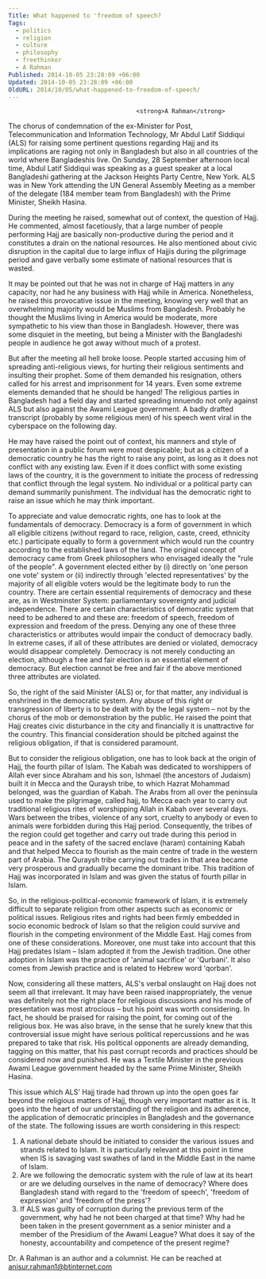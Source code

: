 ```yaml
---
Title: What happened to 'freedom of speech?
Tags:
  - politics
  - religion
  - culture
  - philosophy
  - freethinker
  - A Rahman
Published: 2014-10-05 23:28:09 +06:00
Updated: 2014-10-05 23:28:09 +06:00
OldURL: 2014/10/05/what-happened-to-freedom-of-speech/
---
```


										<strong>A Rahman</strong>

The chorus of condemnation of the ex-Minister for Post, Telecommunication and Information Technology, Mr Abdul Latif Siddiqui (ALS) for raising some pertinent questions regarding Hajj and its implications are raging not only in Bangladesh but also in all countries of the world where Bangladeshis live. On Sunday, 28 September afternoon local time, Abdul Latif Siddiqui was speaking as a guest speaker at a local Bangladeshi gathering at the Jackson Heights Party Centre, New York. ALS was in New York attending the UN General Assembly Meeting as a member of the delegate (184 member team from Bangladesh) with the Prime Minister, Sheikh Hasina.  

During the meeting he raised, somewhat out of context, the question of Hajj. He commented, almost facetiously, that a large number of people performing Hajj are basically non-productive during the period and it constitutes a drain on the national resources. He also mentioned about civic disruption in the capital due to large influx of Hajjis during the pilgrimage period and gave verbally some estimate of national resources that is wasted. 

It may be pointed out that he was not in charge of Hajj matters in any capacity, nor had he any business with Hajj while in America. Nonetheless, he raised this provocative issue in the meeting, knowing very well that an overwhelming majority would be Muslims from Bangladesh. Probably he thought the Muslims living in America would be moderate, more sympathetic to his view than those in Bangladesh. However, there was some disquiet in the meeting, but being a Minister with the Bangladeshi people in audience he got away without much of a protest.

But after the meeting all hell broke loose. People started accusing him of spreading anti-religious views, for hurting their religious sentiments and insulting their prophet. Some of them demanded his resignation, others called for his arrest and imprisonment for 14 years. Even some extreme elements demanded that he should be hanged! The religious parties in Bangladesh had a field day and started spreading innuendo not only against ALS but also against the Awami League government. A badly drafted transcript (probably by some religious men) of his speech went viral in the cyberspace on the following day.

He may have raised the point out of context, his manners and style of presentation in a public forum were most despicable; but as a citizen of a democratic country he has the right to raise any point, as long as it does not conflict with any existing law. Even if it does conflict with some existing laws of the country, it is the government to initiate the process of redressing that conflict through the legal system. No individual or a political party can demand summarily punishment. The individual has the democratic right to raise an issue which he may think important.

To appreciate and value democratic rights, one has to look at the fundamentals of democracy. Democracy is a form of government in which all eligible citizens (without regard to race, religion, caste, creed, ethnicity etc.) participate equally to form a government which would run the country according to the established laws of the land. The original concept of democracy came from Greek philosophers who envisaged ideally the "rule of the people". A government elected either by (i) directly on 'one person one vote' system or (ii) indirectly through 'elected representatives' by the majority of all eligible voters would be the legitimate body to run the country. There are certain essential requirements of democracy and these are, as in Westminster System: parliamentary sovereignty and judicial independence.  There are certain characteristics of democratic system that need to be adhered to and these are: freedom of speech, freedom of expression and freedom of the press. Denying any one of these three characteristics or attributes would impair the conduct of democracy badly. In extreme cases, if all of these attributes are denied or violated, democracy would disappear completely. Democracy is not merely conducting an election, although a free and fair election is an essential element of democracy. But election cannot be free and fair if the above mentioned three attributes are violated.  

So, the right of the said Minister (ALS) or, for that matter, any individual is enshrined in the democratic system. Any abuse of this right or transgression of liberty is to be dealt with by the legal system – not by the chorus of the mob or demonstration by the public. He raised the point that Hajj creates civic disturbance in the city and financially it is unattractive for the country. This financial consideration should be pitched against the religious obligation, if that is considered paramount. 

But to consider the religious obligation, one has to look back at the origin of Hajj, the fourth pillar of Islam. The Kabah was dedicated to worshippers of Allah ever since Abraham and his son, Ishmael (the ancestors of Judaism) built it in Mecca and the Quraysh tribe, to which Hazrat Mohammad belonged, was the guardian of Kabah. The Arabs from all over the peninsula used to make the pilgrimage, called hajj, to Mecca each year to carry out traditional religious rites of worshipping Allah in Kabah over several days. Wars between the tribes, violence of any sort, cruelty to anybody or even to animals were forbidden during this Hajj period. Consequently, the tribes of the region could get together and carry out trade during this period in peace and in the safety of the sacred enclave (haram) containing Kabah and that helped Mecca to flourish as the main centre of trade in the western part of Arabia. The Quraysh tribe carrying out trades in that area became very prosperous and gradually became the dominant tribe. This tradition of Hajj was incorporated in Islam and was given the status of fourth pillar in Islam. 

So, in the religious-political-economic framework of Islam, it is extremely difficult to separate religion from other aspects such as economic or political issues. Religious rites and rights had been firmly embedded in socio economic bedrock of Islam so that the religion could survive and flourish in the competing environment of the Middle East. Hajj comes from one of these considerations. Moreover, one must take into account that this Hajj predates Islam – Islam adopted it from the Jewish tradition. One other adoption in Islam was the practice of 'animal sacrifice' or 'Qurbani'. It also comes from Jewish practice and is related to Hebrew word 'qorban'.

Now, considering all these matters, ALS's verbal onslaught on Hajj does not seem all that irrelevant. It may have been raised inappropriately, the venue was definitely not the right place for religious discussions and his mode of presentation was most atrocious – but his point was worth considering. In fact, he should be praised for raising the point, for coming out of the religious box. He was also brave, in the sense that he surely knew that this controversial issue might have serious political repercussions and he was prepared to take that risk. His political opponents are already demanding, tagging on this matter, that his past corrupt records and practices should be considered now and punished. He was a Textile Minister in the previous Awami League government headed by the same Prime Minister, Sheikh Hasina.  

This issue which ALS' Hajj tirade had thrown up into the open goes far beyond the religious matters of Hajj, though very important matter as it is. It goes into the heart of our understanding of the religion and its adherence, the application of democratic principles in Bangladesh and the governance of the state. The following issues are worth considering in this respect:
1.	A national debate should be initiated to consider the various issues and strands related to Islam. It is particularly relevant at this point in time when IS is savaging vast swathes of land in the Middle East in the name of Islam.
2.	Are we following the democratic system with the rule of law at its heart or are we deluding ourselves in the name of democracy? Where does Bangladesh stand with regard to the 'freedom of speech', 'freedom of expression' and 'freedom of the press'? 
3.	If ALS was guilty of corruption during the previous term of the government, why had he not been charged at that time? Why had he been taken in the present government as a senior minister and a member of the Presidium of the Awami League? What does it say of the honesty, accountability and competence of the present regime?




Dr. A Rahman is an author and a columnist. He can be reached at anisur.rahman1@btinternet.com

